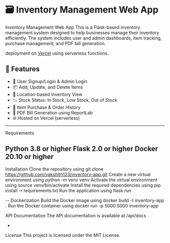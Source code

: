 # 🗃️ Inventory Management Web App

Inventory Management Web App
This is a Flask-based inventory management system designed to help businesses manage their inventory efficiently. The system includes user and admin dashboards, item tracking, purchase management, and PDF bill generation.

deployment on [Vercel](https://vercel.com) using serverless functions.

## 🔧 Features

- 🧾 User Signup/Login & Admin Login
- 📦 Add, Update, and Delete Items
- 📍 Location-based Inventory View
- 📉 Stock Status: In Stock, Low Stock, Out of Stock
- 💸 Item Purchase & Order History
- 📄 PDF Bill Generation using ReportLab
- 🌐 Hosted on Vercel (serverless)

---
Requirements

Python 3.8 or higher
Flask 2.0 or higher
Docker 20.10 or higher
---
Installation
Clone the repository using git clone https://github.com/yakshith123/inventory-app.git
Create a new virtual environment using python -m venv venv
Activate the virtual environment using source venv/bin/activate
Install the required dependencies using pip install -r requirements.txt
Run the application using flask run

--
Dockerization
Build the Docker image using docker build -t inventory-app .
Run the Docker container using docker run -p 5000:5000 inventory-app

API Documentation
The API documentation is available at /api/docs

-
License
This project is licensed under the MIT License.
